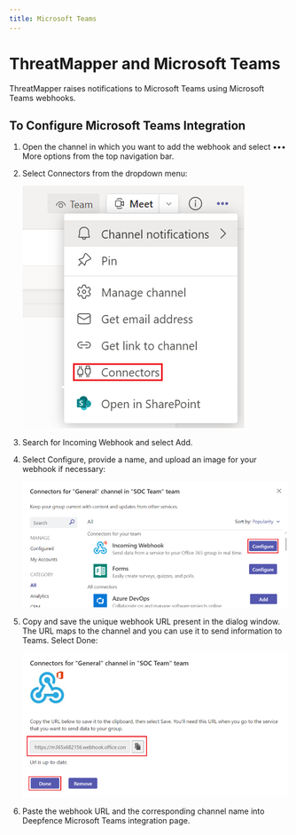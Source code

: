 ```yaml
---
title: Microsoft Teams
---
```


# ThreatMapper and Microsoft Teams

ThreatMapper raises notifications to Microsoft Teams using Microsoft Teams webhooks.

## To Configure Microsoft Teams Integration

1. Open the channel in which you want to add the webhook and select ••• More options from the top navigation bar.
2. Select Connectors from the dropdown menu:

   ![Microsoft Teams](../img/integrations-teams-1.png)

3. Search for Incoming Webhook and select Add.
4. Select Configure, provide a name, and upload an image for your webhook if necessary:

   ![Microsoft Teams](../img/integrations-teams-2.png)

5. Copy and save the unique webhook URL present in the dialog window. The URL maps to the channel and you can use it to send information to Teams. Select Done:

   ![Microsoft Teams](../img/integrations-teams-3.png)

6. Paste the webhook URL and the corresponding channel name into Deepfence Microsoft Teams integration page.
